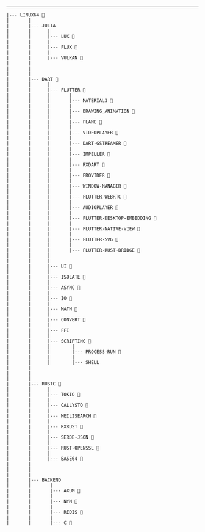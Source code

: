 ---

    |--- LINUX64 🌱
    |       |
    |       |--- JULIA
    |       |      |
    |       |      |--- LUX 🌱
    |       |      |
    |       |      |--- FLUX 🌱
    |       |      |
    |       |      |--- VULKAN 🌱
    |       |
    |       |
    |       |
    |       |--- DART 🌱
    |       |      |
    |       |      |--- FLUTTER 🌱
    |       |      |       |
    |       |      |       |--- MATERIAL3 🌱
    |       |      |       |
    |       |      |       |--- DRAWING_ANIMATION 🌱
    |       |      |       |
    |       |      |       |--- FLAME 🌱
    |       |      |       |
    |       |      |       |--- VIDEOPLAYER 🌱
    |       |      |       |
    |       |      |       |--- DART-GSTREAMER 🌱
    |       |      |       |
    |       |      |       |--- IMPELLER 🌱
    |       |      |       |
    |       |      |       |--- RXDART 🌱
    |       |      |       |
    |       |      |       |--- PROVIDER 🌱
    |       |      |       |
    |       |      |       |--- WINDOW-MANAGER 🌱
    |       |      |       |
    |       |      |       |--- FLUTTER-WEBRTC 🌱
    |       |      |       |
    |       |      |       |--- AUDIOPLAYER 🌱
    |       |      |       |
    |       |      |       |--- FLUTTER-DESKTOP-EMBEDDING 🌱
    |       |      |       |
    |       |      |       |--- FLUTTER-NATIVE-VIEW 🌱
    |       |      |       |
    |       |      |       |--- FLUTTER-SVG 🌱
    |       |      |       |
    |       |      |       |--- FLUTTER-RUST-BRIDGE 🌱
    |       |      |
    |       |      |
    |       |      |--- UI 🌱
    |       |      |
    |       |      |--- ISOLATE 🌱
    |       |      |
    |       |      |--- ASYNC 🌱
    |       |      |
    |       |      |--- IO 🌱
    |       |      |
    |       |      |--- MATH 🌱
    |       |      |
    |       |      |--- CONVERT 🌱
    |       |      |
    |       |      |--- FFI
    |       |      |
    |       |      |--- SCRIPTING 🌱
    |       |      |        |
    |       |      |        |--- PROCESS-RUN 🌱
    |       |      |        |
    |       |      |        |--- SHELL
    |       |
    |       |
    |       |
    |       |--- RUSTC 🌱
    |       |      |
    |       |      |--- TOKIO 🌱
    |       |      |
    |       |      |--- CALLYSTO 🌱
    |       |      |
    |       |      |--- MEILISEARCH 🌱
    |       |      |
    |       |      |--- RXRUST 🌱
    |       |      |
    |       |      |--- SERDE-JSON 🌱
    |       |      |
    |       |      |--- RUST-OPENSSL 🌱
    |       |      |
    |       |      |--- BASE64 🌱
    |       |
    |       |
    |       |
    |       |--- BACKEND
    |       |       |
    |       |       |--- AXUM 🌱
    |       |       |
    |       |       |--- NYM 🌱
    |       |       |
    |       |       |--- REDIS 🌱
    |       |       |
    |       |       |--- C 🌱

